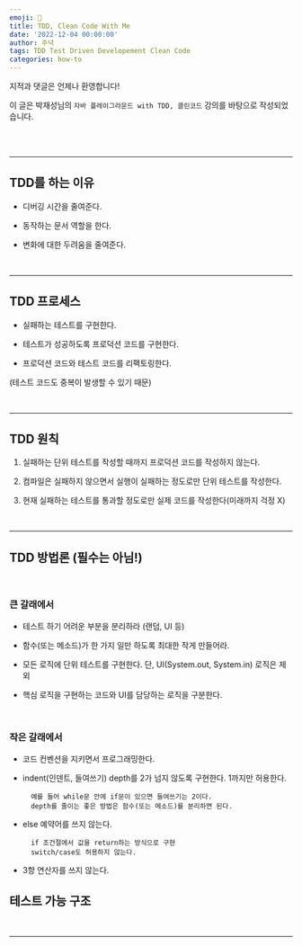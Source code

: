 ```yaml
---
emoji: 🔮
title: TDD, Clean Code With Me
date: '2022-12-04 00:00:00'
author: 주녁
tags: TDD Test Driven Developement Clean Code
categories: how-to
---
```


지적과 댓글은 언제나 환영합니다!

이 글은 박재성님의 `자바 플레이그라운드 with TDD, 클린코드` 강의를 바탕으로 작성되었습니다.

<br/><br/>

---

## TDD를 하는 이유

- 디버깅 시간을 줄여준다.

- 동작하는 문서 역할을 한다.

- 변화에 대한 두려움을 줄여준다.

<br>

---

## TDD 프로세스

- 실패하는 테스트를 구현한다.

- 테스트가 성공하도록 프로덕션 코드를 구현한다.

- 프로덕션 코드와 테스트 코드를 리팩토링한다.

(테스트 코드도 중복이 발생할 수 있기 때문)

<br>

---

## TDD 원칙

1. 실패하는 단위 테스트를 작성할 때까지 프로덕션 코드를 작성하지 않는다.

2. 컴파일은 실패하지 않으면서 실행이 실패하는 정도로만 단위 테스트를 작성한다.

3. 현재 실패하는 테스트를 통과할 정도로만 실제 코드를 작성한다(미래까지 걱정 X)

<br>

---

## TDD 방법론 (필수는 아님!)

<br>

### 큰 갈래에서

- 테스트 하기 어려운 부분을 분리하라 (랜덤, UI 등)

- 함수(또는 메소드)가 한 가지 일만 하도록 최대한 작게 만들어라.

- 모든 로직에 단위 테스트를 구현한다. 단, UI(System.out, System.in) 로직은 제외

- 핵심 로직을 구현하는 코드와 UI를 담당하는 로직을 구분한다.

<br>

### 작은 갈래에서

- 코드 컨벤션을 지키면서 프로그래밍한다.

- indent(인덴트, 들여쓰기) depth를 2가 넘지 않도록 구현한다. 1까지만 허용한다.

        예를 들어 while문 안에 if문이 있으면 들여쓰기는 2이다.
        depth를 줄이는 좋은 방법은 함수(또는 메소드)를 분리하면 된다.

- else 예약어를 쓰지 않는다.

        if 조건절에서 값을 return하는 방식으로 구현
        switch/case도 허용하지 않는다.

- 3항 연산자를 쓰지 않는다.


## 테스트 가능 구조





<br/>

---

```toc

```
